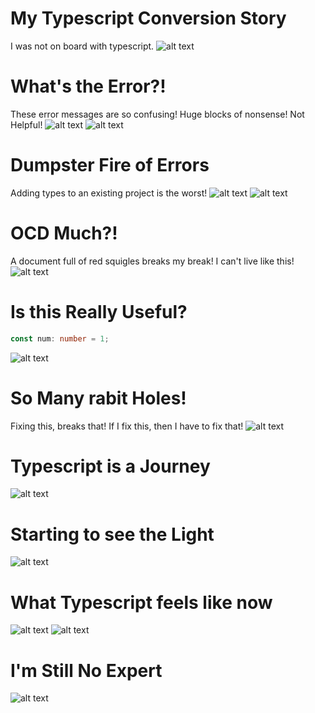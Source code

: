 # My Typescript Conversion Story

I was not on board with typescript.
![alt text](https://cdn.thenewstack.io/media/2022/01/10b88c68-typescript-logo.png "Typescript")

# What's the Error?!

These error messages are so confusing! Huge blocks of nonsense! Not Helpful!
![alt text](https://www.techrepublic.com/wp-content/uploads/2009/08/titlepage.png "Confusing errors")
![alt text](https://imgflip.com/s/meme/Jackie-Chan-WTF.jpg "Jakie Chan Meme")

# Dumpster Fire of Errors

Adding types to an existing project is the worst!
![alt text](https://encrypted-tbn0.gstatic.com/images?q=tbn:ANd9GcSNIT7Qgp8Cn2gUehvck2rrHIpg_xpKIWKG6g&usqp=CAU "Highlight All the Things")
![alt text](https://images7.memedroid.com/images/UPLOADED137/5490f363cbaf2.jpeg "Highlight All the Things")

# OCD Much?!

A document full of red squigles breaks my break! I can't live like this!
![alt text](https://pbs.twimg.com/media/B_BxfEoWoAADQM_?format=jpg&name=small "2 Kinds of People")

# Is this Really Useful?

```typescript
const num: number = 1;
```

![alt text](https://media.makeameme.org/created/tell-me-something-wsf4r7.jpg "Tell me something I don't know")

# So Many rabit Holes!

Fixing this, breaks that! If I fix this, then I have to fix that!
![alt text](https://preview.redd.it/b2l3zk6je6z61.png?auto=webp&s=3eb4147bbe1ad4b7953ee0bd9682c5d94e5a7fea "Rabbit Holes")

# Typescript is a Journey

![alt text](https://media.makeameme.org/created/one-does-not-6ef0944d8e.jpg "Typescript no simple")

# Starting to see the Light

![alt text](https://media.makeameme.org/created/i-can-see-f2l2mk.jpg "Tell me something I don't know")

# What Typescript feels like now

![alt text](https://img-9gag-fun.9cache.com/photo/aRrNEZQ_460s.jpg "Javascript vs Typescript 2")
![alt text](https://pbs.twimg.com/media/EzRewP5VUAowWoN.png "Javascript vs Typescript 2")

# I'm Still No Expert

![alt text](https://media.makeameme.org/created/brace-yourselves-typescript.jpg "Typescript")
